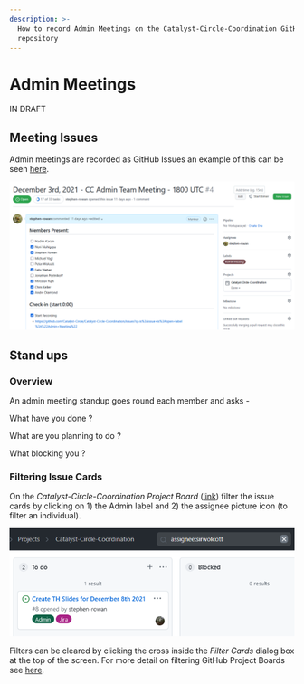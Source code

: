 ```yaml
---
description: >-
  How to record Admin Meetings on the Catalyst-Circle-Coordination GitHub
  repository
---
```


# Admin Meetings

IN DRAFT

## Meeting Issues

Admin meetings are recorded as GitHub Issues an example of this can be seen [here](https://github.com/Catalyst-Circle/Catalyst-Circle-Coordination/issues/4).

![](<../.gitbook/assets/Circle Admin Meetings.png>)

## Stand ups

### Overview

An admin meeting standup goes round each member and asks -

What have you done ?

What are you planning to do ?&#x20;

What blocking you ?

### Filtering Issue Cards

On the _Catalyst-Circle-Coordination Project Board_ ([link](https://github.com/Catalyst-Circle/Catalyst-Circle-Coordination/projects/1)) filter the issue cards by clicking on 1) the Admin label and 2) the assignee picture icon (to filter an individual).

![](../.gitbook/assets/2021-12-14.png)

Filters can be cleared by clicking the cross inside the _Filter Cards_ dialog box at the top of the screen. For more detail on filtering GitHub Project Boards see [here](https://docs.github.com/en/issues/organizing-your-work-with-project-boards/tracking-work-with-project-boards/filtering-cards-on-a-project-board).

